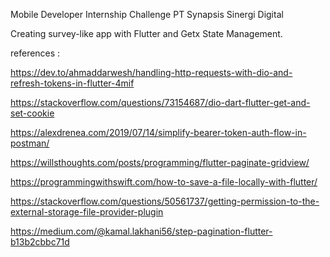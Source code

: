 Mobile Developer
Internship Challenge
PT Synapsis Sinergi Digital

Creating survey-like app with Flutter and Getx State Management. 

references :

https://dev.to/ahmaddarwesh/handling-http-requests-with-dio-and-refresh-tokens-in-flutter-4mif

https://stackoverflow.com/questions/73154687/dio-dart-flutter-get-and-set-cookie

https://alexdrenea.com/2019/07/14/simplify-bearer-token-auth-flow-in-postman/

https://willsthoughts.com/posts/programming/flutter-paginate-gridview/

https://programmingwithswift.com/how-to-save-a-file-locally-with-flutter/

https://stackoverflow.com/questions/50561737/getting-permission-to-the-external-storage-file-provider-plugin

https://medium.com/@kamal.lakhani56/step-pagination-flutter-b13b2cbbc71d

